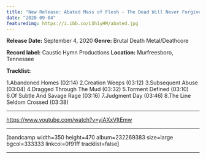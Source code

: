 ```yaml
---
title: "New Release: Abated Mass of Flesh - The Dead Will Never Forgive Us [EP]"
date: "2020-09-04"
featuredimg: https://i.ibb.co/LSh1yHM/abated.jpg
---
```


**Release Date:** September 4, 2020 **Genre:** Brutal Death Metal/Deathcore

**Record label:** Caustic Hymn Productions **Location:** Murfreesboro, Tennessee

**Tracklist:**

1.Abandoned Homes (02:14) 2.Creation Weeps (03:12) 3.Subsequent Abuse (03:04) 4.Dragged Through The Mud (03:32) 5.Torment Defined (03:10) 6.Of Subtle And Savage Rage (03:16) 7.Judgment Day (03:46) 8.The Line Seldom Crossed (03:38)

* * *

https://www.youtube.com/watch?v=yiAXxVltEmw

* * *

\[bandcamp width=350 height=470 album=232269383 size=large bgcol=333333 linkcol=0f91ff tracklist=false\]

* * *
